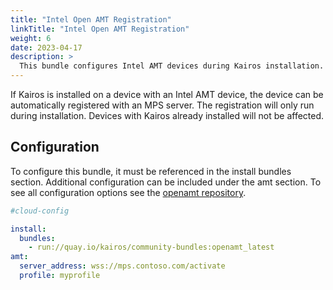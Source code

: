 ```yaml
---
title: "Intel Open AMT Registration"
linkTitle: "Intel Open AMT Registration"
weight: 6
date: 2023-04-17
description: >
  This bundle configures Intel AMT devices during Kairos installation.
---
```


If Kairos is installed on a device with an Intel AMT device, the device can be automatically registered with an MPS server.
The registration will only run during installation. Devices with Kairos already installed will not be affected.

## Configuration

To configure this bundle, it must be referenced in the install bundles section.  Additional configuration can be included
under the amt section. To see all configuration options see the [openamt repository](https://github.com/kairos-io/openamt).

```yaml
#cloud-config

install:
  bundles:
    - run://quay.io/kairos/community-bundles:openamt_latest
amt:
  server_address: wss://mps.contoso.com/activate
  profile: myprofile
```

